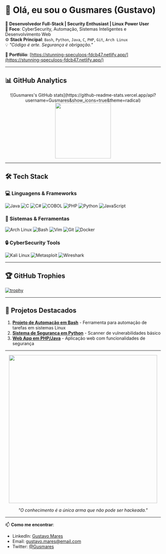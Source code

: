 # 👋 Olá, eu sou o Gusmares (Gustavo)

🎯 **Desenvolvedor Full-Stack | Security Enthusiast | Linux Power User**  
🧠 **Foco**: CyberSecurity, Automação, Sistemas Inteligentes e Desenvolvimento Web  
⚙️ **Stack Principal**: `Bash`, `Python`, `Java`, `C`, `PHP`, `Git`, `Arch Linux`  
💡 *"Código é arte. Segurança é obrigação."*

🔗 **Portfólio**: [https://stunning-speculoos-fdcb47.netlify.app/](https://stunning-speculoos-fdcb47.netlify.app/)

---

## 📊 GitHub Analytics

<div align="center">
  ![Gusmares's GitHub stats](https://github-readme-stats.vercel.app/api?username=Gusmares&show_icons=true&theme=radical)
  <img height="180em" src="https://github-readme-stats.vercel.app/api/top-langs/?username=Gusmares&layout=compact&langs_count=8&theme=radical&hide=procfile"/>
</div>

---

## 🛠️ Tech Stack

### 💻 Linguagens & Frameworks

![Java](https://img.shields.io/badge/Java-ED8B00?style=for-the-badge&logo=openjdk&logoColor=white)
![C](https://img.shields.io/badge/C-00599C?style=for-the-badge&logo=c&logoColor=white)
![C#](https://img.shields.io/badge/C%23-239120?style=for-the-badge&logo=c-sharp&logoColor=white)
![COBOL](https://img.shields.io/badge/COBOL-FF7F00?style=for-the-badge&logo=data:image/svg+xml;base64,...)
![PHP](https://img.shields.io/badge/PHP-777BB4?style=for-the-badge&logo=php&logoColor=white)
![Python](https://img.shields.io/badge/Python-3776AB?style=for-the-badge&logo=python&logoColor=white)
![JavaScript](https://img.shields.io/badge/JavaScript-F7DF1E?style=for-the-badge&logo=javascript&logoColor=black)

### 🐧 Sistemas & Ferramentas

![Arch Linux](https://img.shields.io/badge/Arch_Linux-1793D1?style=for-the-badge&logo=arch-linux&logoColor=white)
![Bash](https://img.shields.io/badge/Bash-4EAA25?style=for-the-badge&logo=gnu-bash&logoColor=white)
![Vim](https://img.shields.io/badge/VIM-%2311AB00.svg?style=for-the-badge&logo=vim&logoColor=white)
![Git](https://img.shields.io/badge/GIT-E44C30?style=for-the-badge&logo=git&logoColor=white)
![Docker](https://img.shields.io/badge/Docker-2496ED?style=for-the-badge&logo=docker&logoColor=white)

### 🔒 CyberSecurity Tools

![Kali Linux](https://img.shields.io/badge/Kali_Linux-557C94?style=for-the-badge&logo=kalilinux&logoColor=white)
![Metasploit](https://img.shields.io/badge/Metasploit-FF7F00?style=for-the-badge)
![Wireshark](https://img.shields.io/badge/Wireshark-1679A7?style=for-the-badge&logo=wireshark&logoColor=white)

---

## 🏆 GitHub Trophies

[![trophy](https://github-profile-trophy.vercel.app/?username=Gusmares&theme=onedark&row=1&column=7)](https://github.com/ryo-ma/github-profile-trophy)

---

## 🚀 Projetos Destacados

1. **[Projeto de Automação em Bash](link)** - Ferramenta para automação de tarefas em sistemas Linux
2. **[Sistema de Segurança em Python](link)** - Scanner de vulnerabilidades básico
3. **[Web App em PHP/Java](link)** - Aplicação web com funcionalidades de segurança

---

<div align="center">
  <img src="https://media0.giphy.com/media/v1.Y2lkPTc5MGI3NjExcnN2aHV6cGMydWkyZzFmNXhzc2g4NDV4Z2IwdWVkYWw3aXozd3dqdyZlcD12MV9pbnRlcm5hbF9naWZfYnlfaWQmY3Q9Zw/ko7twHhomhk8E/giphy.gif" width="480"/>
  
  *"O conhecimento é a única arma que não pode ser hackeada."*
</div>

---

📫 **Como me encontrar**:
- LinkedIn: [Gustavo Mares](link)
- Email: gustavo.mares@email.com
- Twitter: [@Gusmares](link)
